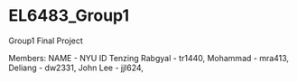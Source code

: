 # EL6483_Group1
Group1 Final Project

Members:
NAME - NYU ID
Tenzing Rabgyal - tr1440,
Mohammad - mra413,
Deliang - dw2331,
John Lee - jjl624,
